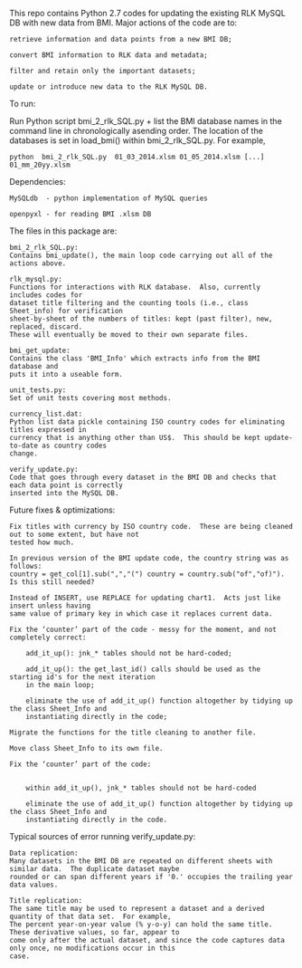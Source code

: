 
This repo contains Python 2.7 codes for updating the existing RLK MySQL DB
with new data from BMI.  Major actions of the code are to: 

    retrieve information and data points from a new BMI DB;

    convert BMI information to RLK data and metadata;

    filter and retain only the important datasets;

    update or introduce new data to the RLK MySQL DB.


To run:

Run Python script bmi_2_rlk_SQL.py + list the BMI database names in the command line
in chronologically asending order.  The location of the databases is set in load_bmi() 
within bmi_2_rlk_SQL.py.
For example,

    python  bmi_2_rlk_SQL.py  01_03_2014.xlsm 01_05_2014.xlsm [...] 01_mm_20yy.xlsm


Dependencies:

    MySQLdb  - python implementation of MySQL queries

    openpyxl - for reading BMI .xlsm DB


The files in this package are:

    bmi_2_rlk_SQL.py: 
    Contains bmi_update(), the main loop code carrying out all of the actions above.

    rlk_mysql.py: 
    Functions for interactions with RLK database.  Also, currently includes codes for
    dataset title filtering and the counting tools (i.e., class Sheet_info) for verification 
    sheet-by-sheet of the numbers of titles: kept (past filter), new, replaced, discard.  
    These will eventually be moved to their own separate files.

    bmi_get_update:  
    Contains the class 'BMI_Info' which extracts info from the BMI database and 
    puts it into a useable form.

    unit_tests.py:
    Set of unit tests covering most methods.

    currency_list.dat:
    Python list data pickle containing ISO country codes for eliminating titles expressed in 
    currency that is anything other than US$.  This should be kept update-to-date as country codes 
    change.

    verify_update.py:
    Code that goes through every dataset in the BMI DB and checks that each data point is correctly 
    inserted into the MySQL DB.


Future fixes & optimizations:

    Fix titles with currency by ISO country code.  These are being cleaned out to some extent, but have not 
    tested how much.

    In previous version of the BMI update code, the country string was as follows:
    country = get_col[1].sub(",","(") country = country.sub("of","of)").
    Is this still needed?

    Instead of INSERT, use REPLACE for updating chart1.  Acts just like insert unless having 
    same value of primary key in which case it replaces current data.
    
    Fix the ‘counter’ part of the code - messy for the moment, and not completely correct:
        
        add_it_up(): jnk_* tables should not be hard-coded;

        add_it_up(): the get_last_id() calls should be used as the starting id's for the next iteration
        in the main loop;
        
        eliminate the use of add_it_up() function altogether by tidying up the class Sheet_Info and 
        instantiating directly in the code;

    Migrate the functions for the title cleaning to another file.

    Move class Sheet_Info to its own file.

    Fix the ‘counter’ part of the code:

    
        within add_it_up(), jnk_* tables should not be hard-coded

        eliminate the use of add_it_up() function altogether by tidying up the class Sheet_Info and 
        instantiating directly in the code.


Typical sources of error running verify_update.py:

    Data replication:
    Many datasets in the BMI DB are repeated on different sheets with similar data.  The duplicate dataset maybe 
    rounded or can span different years if '0.' occupies the trailing year data values. 

    Title replication:
    The same title may be used to represent a dataset and a derived quantity of that data set.  For example,
    The percent year-on-year value (% y-o-y) can hold the same title.  These derivative values, so far, appear to 
    come only after the actual dataset, and since the code captures data only once, no modifications occur in this 
    case.

